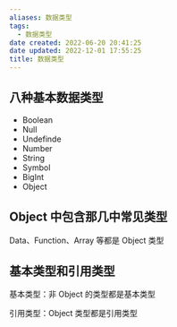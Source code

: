 ```yaml
---
aliases: 数据类型
tags:
  - 数据类型
date created: 2022-06-20 20:41:25
date updated: 2022-12-01 17:55:25
title: 数据类型
---
```



## 八种基本数据类型

- Boolean
- Null
- Undefinde
- Number
- String
- Symbol
- BigInt
- Object

## Object 中包含那几中常见类型

Data、Function、Array 等都是 Object 类型

## 基本类型和引用类型

基本类型：非 Object 的类型都是基本类型

引用类型：Object 类型都是引用类型
